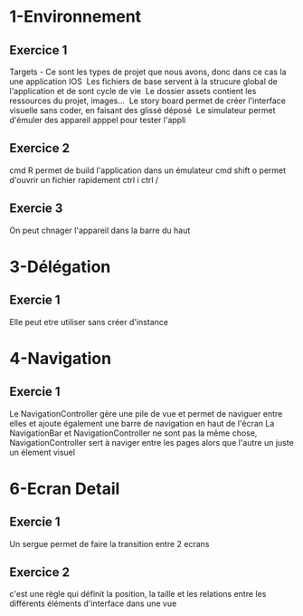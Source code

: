 # 1-Environnement

## Exercice 1

 Targets - Ce sont les types de projet que nous avons, donc dans ce cas la une application IOS
 Les fichiers de base servent à la strucure global de l'application et de sont cycle de vie
 Le dossier assets contient les ressources du projet, images...
 Le story board permet de créer l'interface visuelle sans coder, en faisant des glissé déposé
 Le simulateur permet d'émuler des appareil apppel pour tester l'appli
 
## Exercice 2

cmd R permet de build l'application dans un émulateur
cmd shift o permet d'ouvrir un fichier rapidement
ctrl i
ctrl /

## Exercie 3

On peut chnager l'appareil dans la barre du haut
 
# 3-Délégation

## Exercie 1

Elle peut etre utiliser sans créer d'instance

# 4-Navigation

## Exercie 1

Le NavigationController gère une pile de vue et permet de naviguer entre elles et ajoute également une barre de navigation en haut de l'écran
La NavigationBar et NavigationController ne sont pas la même chose, NavigationController sert à naviger entre les pages alors que l'autre un juste un élement visuel

# 6-Ecran Detail

## Exercie 1

Un sergue permet de faire la transition entre 2 ecrans

## Exercice 2

c'est une règle qui définit la position, la taille et les relations entre les différents éléments d'interface dans une vue 


